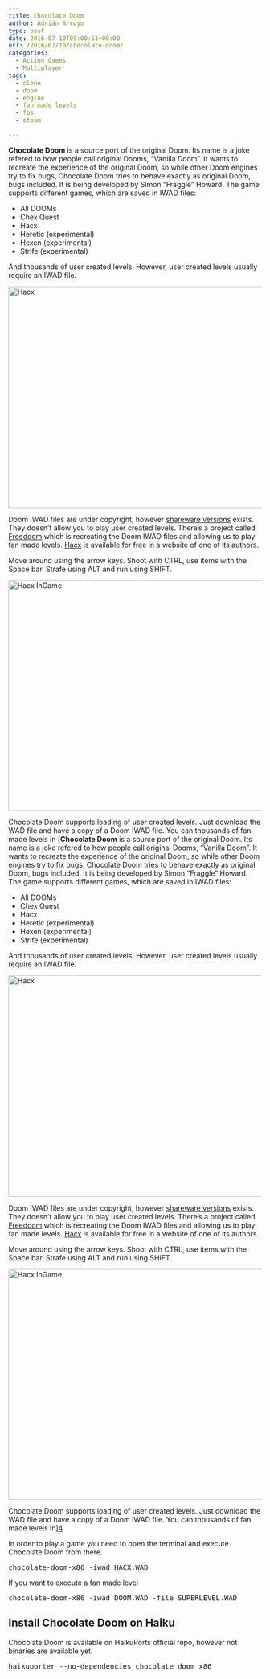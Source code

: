 ```yaml
---
title: Chocolate Doom
author: Adrián Arroyo
type: post
date: 2016-07-10T09:00:51+00:00
url: /2016/07/10/chocolate-doom/
categories:
  - Action Games
  - Multiplayer
tags:
  - clone
  - doom
  - engine
  - fan made levels
  - fps
  - steam

---
```

**Chocolate Doom** is a source port of the original Doom. Its name is a joke refered to how people call original Dooms, &#8220;Vanilla Doom&#8221;. It wants to recreate the experience of the original Doom, so while other Doom engines try to fix bugs, Chocolate Doom tries to behave exactly as original Doom, bugs included. It is being developed by Simon &#8220;Fraggle&#8221; Howard. The game supports different games, which are saved in IWAD files:

  * All DOOMs
  * Chex Quest
  * Hacx
  * Heretic (experimental)
  * Hexen (experimental)
  * Strife (experimental)

And thousands of user created levels. However, user created levels usually require an IWAD file.

<img class="alignnone size-full wp-image-129" src="http://gamingonhaiku.cf/wp-content/uploads/2016/06/Hacx.png" alt="Hacx" width="661" height="441" srcset="http://gamingonhaiku.cf/wp-content/uploads/2016/06/Hacx.png 661w, http://gamingonhaiku.cf/wp-content/uploads/2016/06/Hacx-300x200.png 300w" sizes="(max-width: 709px) 85vw, (max-width: 909px) 67vw, (max-width: 984px) 61vw, (max-width: 1362px) 45vw, 600px" />

Doom IWAD files are under copyright, however [shareware versions][1] exists. They doesn&#8217;t allow you to play user created levels. There&#8217;s a project called [Freedoom][2] which is recreating the Doom IWAD files and allowing us to play fan made levels. [Hacx][3] is available for free in a website of one of its authors.

Move around using the arrow keys. Shoot with CTRL, use items with the Space bar. Strafe using ALT and run using SHIFT.

<img class="alignnone size-full wp-image-130" src="http://gamingonhaiku.cf/wp-content/uploads/2016/06/Hacx-InGame.png" alt="Hacx InGame" width="679" height="459" srcset="http://gamingonhaiku.cf/wp-content/uploads/2016/06/Hacx-InGame.png 679w, http://gamingonhaiku.cf/wp-content/uploads/2016/06/Hacx-InGame-300x203.png 300w" sizes="(max-width: 709px) 85vw, (max-width: 909px) 67vw, (max-width: 984px) 61vw, (max-width: 1362px) 45vw, 600px" />

Chocolate Doom supports loading of user created levels. Just download the WAD file and have a copy of a Doom IWAD file. You can thousands of fan made levels in [**Chocolate Doom** is a source port of the original Doom. Its name is a joke refered to how people call original Dooms, &#8220;Vanilla Doom&#8221;. It wants to recreate the experience of the original Doom, so while other Doom engines try to fix bugs, Chocolate Doom tries to behave exactly as original Doom, bugs included. It is being developed by Simon &#8220;Fraggle&#8221; Howard. The game supports different games, which are saved in IWAD files:

  * All DOOMs
  * Chex Quest
  * Hacx
  * Heretic (experimental)
  * Hexen (experimental)
  * Strife (experimental)

And thousands of user created levels. However, user created levels usually require an IWAD file.

<img class="alignnone size-full wp-image-129" src="http://gamingonhaiku.cf/wp-content/uploads/2016/06/Hacx.png" alt="Hacx" width="661" height="441" srcset="http://gamingonhaiku.cf/wp-content/uploads/2016/06/Hacx.png 661w, http://gamingonhaiku.cf/wp-content/uploads/2016/06/Hacx-300x200.png 300w" sizes="(max-width: 709px) 85vw, (max-width: 909px) 67vw, (max-width: 984px) 61vw, (max-width: 1362px) 45vw, 600px" />

Doom IWAD files are under copyright, however [shareware versions][1] exists. They doesn&#8217;t allow you to play user created levels. There&#8217;s a project called [Freedoom][2] which is recreating the Doom IWAD files and allowing us to play fan made levels. [Hacx][3] is available for free in a website of one of its authors.

Move around using the arrow keys. Shoot with CTRL, use items with the Space bar. Strafe using ALT and run using SHIFT.

<img class="alignnone size-full wp-image-130" src="http://gamingonhaiku.cf/wp-content/uploads/2016/06/Hacx-InGame.png" alt="Hacx InGame" width="679" height="459" srcset="http://gamingonhaiku.cf/wp-content/uploads/2016/06/Hacx-InGame.png 679w, http://gamingonhaiku.cf/wp-content/uploads/2016/06/Hacx-InGame-300x203.png 300w" sizes="(max-width: 709px) 85vw, (max-width: 909px) 67vw, (max-width: 984px) 61vw, (max-width: 1362px) 45vw, 600px" />

Chocolate Doom supports loading of user created levels. Just download the WAD file and have a copy of a Doom IWAD file. You can thousands of fan made levels in][4] 

In order to play a game you need to open the terminal and execute Chocolate Doom from there.

<pre>chocolate-doom-x86 -iwad HACX.WAD</pre>

If you want to execute a fan made level

<pre>chocolate-doom-x86 -iwad DOOM.WAD -file SUPERLEVEL.WAD</pre>

## Install Chocolate Doom on Haiku

Chocolate Doom is available on HaikuPorts official repo, however not binaries are available yet.

<pre>haikuporter --no-dependencies chocolate_doom_x86</pre>

 [1]: http://www.doomworld.com/classicdoom/info/shareware.php
 [2]: https://freedoom.github.io
 [3]: http://drnostromo.com/hacx/index.php
 [4]: https://www.doomworld.com